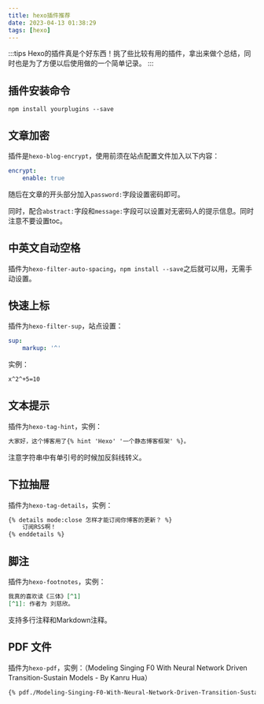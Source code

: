 ```yaml
---
title: hexo插件推荐
date: 2023-04-13 01:38:29
tags: [hexo]
---
```

:::tips
Hexo的插件真是个好东西！挑了些比较有用的插件，拿出来做个总结，同时也是为了方便以后使用做的一个简单记录。
:::

## 插件安装命令
```shell
npm install yourplugins --save
```

## 文章加密

插件是`hexo-blog-encrypt`，使用前须在站点配置文件加入以下内容：

```yaml
encrypt:
    enable: true
```

随后在文章的开头部分加入`password:`字段设置密码即可。

同时，配合`abstract:`字段和`message:`字段可以设置对无密码人的提示信息。同时注意不要设置toc。

## 中英文自动空格

插件为`hexo-filter-auto-spacing`，`npm install --save`之后就可以用，无需手动设置。

## 快速上标

插件为`hexo-filter-sup`，站点设置：

```yaml
sup:
    markup: '^'
```

实例：

```markdown
x^2^+5=10
```

## 文本提示

插件为`hexo-tag-hint`，实例：

```markdown
大家好，这个博客用了{% hint 'Hexo' '一个静态博客框架' %}。
```

注意字符串中有单引号的时候加反斜线转义。

## 下拉抽屉

插件为`hexo-tag-details`，实例：

```markdown
{% details mode:close 怎样才能订阅你博客的更新？ %}
    订阅RSS啊！
{% enddetails %}
```

## 脚注

插件为`hexo-footnotes`，实例：

```markdown
我真的喜欢读《三体》[^1]
[^1]: 作者为 刘慈欣。
```

支持多行注释和Markdown注释。

## PDF 文件

插件为`hexo-pdf`，实例：（Modeling Singing F0 With Neural Network Driven Transition-Sustain Models - By Kanru Hua）

```markdown
{% pdf./Modeling-Singing-F0-With-Neural-Network-Driven-Transition-Sustain-Models.pdf %}
```